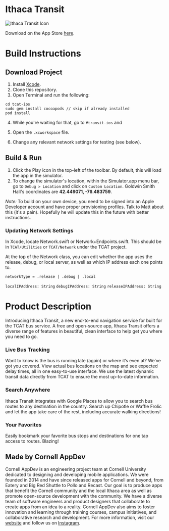 # Ithaca Transit

![Ithaca Transit Icon](https://raw.githubusercontent.com/cuappdev/tcat-ios/master/app-icon.png)

Download on the App Store [here](https://itunes.apple.com/app/id1290883721).

# Build Instructions

## Download Project

1. Install [Xcode](https://itunes.apple.com/us/app/xcode/id497799835?mt=12).
2. Clone this repository.
3. Open Terminal and run the following:

```
cd tcat-ios
sudo gem install cocoapods // skip if already installed
pod install
```

4. While you're waiting for that, go to `#transit-ios` and 

4. Open the `.xcworkspace` file.
5. Change any relevant network settings for testing (see below).

## Build & Run

1. Click the Play icon in the top-left of the toolbar. By default, this will load the app in the simulator.
2. To change the simulator's location, within the Simulator.app menu bar, go to `Debug > Location` and click on `Custom Location`. Goldwin Smith Hall's coordinates are **42.449071, -76.483759**.

*Note:* To build on your own device, you need to be signed into an Apple Developer account and have proper provisioning profiles. Talk to Matt about this (it's a pain). Hopefully he will update this in the future with better instructions.

### Updating Network Settings

In Xcode, locate Network.swift or Network+Endpoints.swift. This should be in `TCAT/Utilities` or `TCAT/Network` under the TCAT project.

At the top of the Network class, you can edit whether the app uses the release, debug, or local server, as well as which IP address each one points to.

`networkType = .release | .debug | .local`

`localIPAddress: String`
`debugIPAddress: String`
`releaseIPAddress: String`

# Product Description

Introducing Ithaca Transit, a new end-to-end navigation service for built for the TCAT bus service. A free and open-source app, Ithaca Transit offers a diverse range of features in beautiful, clean interface to help get you where you need to go.

### Live Bus Tracking

Want to know is the bus is running late (again) or where it’s even at? We’ve got you covered. View actual bus locations on the map and see expected delay times, all in one easy-to-use interface. We use the latest dynamic transit data directly from TCAT to ensure the most up-to-date information.

### Search Anywhere

Ithaca Transit integrates with Google Places to allow you to search bus routes to any destination in the country. Search up Chipotle or Waffle Frolic and let the app take care of the rest, including accurate walking directions!

### Your Favorites

Easily bookmark your favorite bus stops and destinations for one tap access to routes. Blazing!

## Made by Cornell AppDev

Cornell AppDev is an engineering project team at Cornell University dedicated to designing and developing mobile applications. We were founded in 2014 and have since released apps for Cornell and beyond, from Eatery and Big Red Shuttle to Pollo and Recast. Our goal is to produce apps that benefit the Cornell community and the local Ithaca area as well as promote open-source development with the community. We have a diverse team of software engineers and product designers that collaborate to create apps from an idea to a reality. Cornell AppDev also aims to foster innovation and learning through training courses, campus initiatives, and collaborative research and development. For more information, visit our [website](http://www.cornellappdev.com) and follow us on [Instagram](https://www.instagram.com/cornellappdev/).
